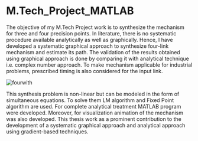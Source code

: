# M.Tech_Project_MATLAB

The objective of my M.Tech Project work is to synthesize the mechanism for three and four precision points. In literature, there is no systematic procedure available analytically as well as graphically. Hence, I have developed a systematic graphical approach to synthesize four-link mechanism and estimate its path. The validation of the results obtained using graphical approach is done by comparing it with analytical technique i.e. complex number approach. To make mechanism applicable for industrial problems, prescribed timing is also considered for the input link.

![fourwith](https://user-images.githubusercontent.com/58618142/135755679-94899806-97db-4166-8dad-cd63ba690690.png)

This synthesis problem is non-linear but can be modeled in the form of simultaneous equations. To solve them LM algorithm and Fixed Point algorithm are used. For complete analytical treatment MATLAB program were developed. Moreover, for visualization animation of the mechanism was also developed. This thesis work as a prominent contribution to the development of a systematic graphical approach and analytical approach using gradient-based techniques.



